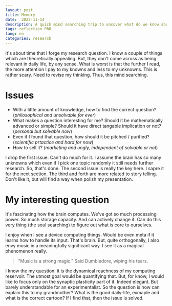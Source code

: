 ```yaml
---
layout: post
title: Memory
date:  2022-11-14
description: A quick mind searching trip to uncover what do we know about the brain
tags: reflection PhD
lang: en
categories: research
---
```



It's about time that I forge my research question. I know a couple of things which are theoretically appealing. But, they don't come across as being relevant in daily life, by any sense. What is worst is that the further I read, the more attention I pay to my knowns and less to my unknowns. This is rather scary. Need to revise my thinking. Thus, this mind searching.

# Issues
- With a little amount of knowledge, how to find the correct question? (*philosophical and unsolvable for ever*)
- What makes a question interesting for me? Should it be mathematically advanced or simple? Should it have direct tangable implication or not? (*personal but solvable now*)
- Even if I found that question, how should it be pitched / purified?  (*scientific prtactice and hard for now*)
- How to sell it? (*marketing and ungly, independent of solvable or not*)

I drop the first issue. Can't do much for it. I assume the brain has so many unknowns which even if I pick one topic randomly it still needs further research. So, that's done. The second issue is really the key here. I sapre it for the next section. The third and forth are more related to story telling. Don't like it, but will find a way when polish my presentation.

# My interesting question
It's fascinating how the brain computes. We've got so much processing power. So much storage capacity. And can actively change it. Can do this very thing (the soul searching) to figure out what is core to ourselves.

I enjoy when I see a device computing things. Would be even meta if it learns how to handle its input. That's brain. But, quite orthogonally, I also envy music in a meaningfully significant way. I see it as a magical phenomenon really.

> "Music is a strong magic." Said Dumbledore, wiping his tears.

I know the my question: it is the dynamical reachness of my computing reservoir. The utmost goal would be quantifying that. But, for know, I would like to focus only on the synaptic plasticity part of it. Indeed elegant. But barely understandable for an experimentalist. So the question is how can explain this to my grandmother? What is the good daily-life, exmaple and what is the correct cartoon? If I find that, then the issue is solved.
